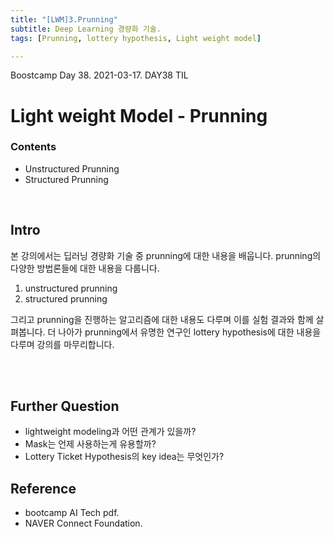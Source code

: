 ```yaml
---
title: "[LWM]3.Prunning"
subtitle: Deep Learning 경량화 기술.
tags: [Prunning, lottery hypothesis, Light weight model] 

---
```


Boostcamp Day 38. 2021-03-17.
DAY38 TIL

# Light weight Model - Prunning

### Contents
- Unstructured Prunning
- Structured Prunning

<br>

## Intro
본 강의에서는 딥러닝 경량화 기술 중 prunning에 대한 내용을 배웁니다.
prunning의 다양한 방법론들에 대한 내용을 다룹니다.

1. unstructured prunning  
2. structured prunning

그리고 prunning을 진행하는 알고리즘에 대한 내용도 다루며 이를 실험 결과와 함께 살펴봅니다.
더 나아가 prunning에서 유명한 연구인 lottery hypothesis에 대한 내용을 다루며 강의를 마무리합니다.










<br><br>

## Further Question
- lightweight modeling과 어떤 관계가 있을까?
- Mask는 언제 사용하는게 유용할까?
- Lottery Ticket Hypothesis의 key idea는 무엇인가?

## Reference

- bootcamp AI Tech pdf.  
- NAVER Connect Foundation.

